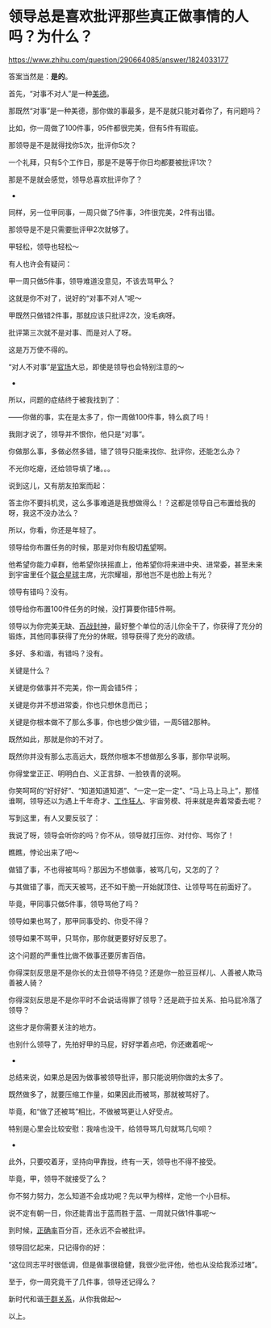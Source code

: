 # 领导总是喜欢批评那些真正做事情的人吗？为什么？

https://www.zhihu.com/question/290664085/answer/1824033177

答案当然是：**是的**。

首先，“对事不对人”是一种[美德](https://www.zhihu.com/search?q=%E7%BE%8E%E5%BE%B7&search_source=Entity&hybrid_search_source=Entity&hybrid_search_extra=%7B%22sourceType%22%3A%22answer%22%2C%22sourceId%22%3A1824033177%7D)。

那既然“对事”是一种美德，那你做的事最多，是不是就只能对着你了，有问题吗？

比如，你一周做了100件事，95件都很完美，但有5件有瑕疵。

那领导是不是就得找你5次，批评你5次？

一个礼拜，只有5个工作日，那是不是等于你日均都要被批评1次？

那是不是就会感觉，领导总喜欢批评你了？

-

同样，另一位甲同事，一周只做了5件事，3件很完美，2件有出错。

那领导是不是只需要批评甲2次就够了。

甲轻松，领导也轻松～

有人也许会有疑问：

甲一周只做5件事，领导难道没意见，不该去骂甲么？

这就是你不对了，说好的“对事不对人”呢～

甲既然只做错2件事，那就应该只批评2次，没毛病呀。

批评第三次就不是对事、而是对人了呀。

这是万万使不得的。

“对人不对事”是[官场](https://www.zhihu.com/search?q=%E5%AE%98%E5%9C%BA&search_source=Entity&hybrid_search_source=Entity&hybrid_search_extra=%7B%22sourceType%22%3A%22answer%22%2C%22sourceId%22%3A1824033177%7D)大忌，即使是领导也会特别注意的～

-

所以，问题的症结终于被我找到了：

——你做的事，实在是太多了，你一周做100件事，特么疯了吗！

我刚才说了，领导并不恨你，他只是“对事“。

你做那么事，多做必然多错，错了领导只能来找你、批评你，还能怎么办？

不光你吃瘪，还给领导填了堵。。。

说到这儿，又有朋友拍案而起：

答主你不要抖机灵，这么多事难道是我想做得么！？这都是领导自己布置给我的呀，我这不没办法么？

所以，你看，你还是年轻了。

领导给你布置任务的时候，那是对你有殷切[希望](https://www.zhihu.com/search?q=%E5%B8%8C%E6%9C%9B&search_source=Entity&hybrid_search_source=Entity&hybrid_search_extra=%7B%22sourceType%22%3A%22answer%22%2C%22sourceId%22%3A1824033177%7D)啊。

他希望你能力卓群，他希望你扶摇直上，他希望你将来进中央、进常委，甚至未来到宇宙里任个[联合星球](https://www.zhihu.com/search?q=%E8%81%94%E5%90%88%E6%98%9F%E7%90%83&search_source=Entity&hybrid_search_source=Entity&hybrid_search_extra=%7B%22sourceType%22%3A%22answer%22%2C%22sourceId%22%3A1824033177%7D)主席，光宗耀祖，那他岂不是也脸上有光？

领导有错吗？没有。

领导给你布置100件任务的时候，没打算要你错5件啊。

领导以为你完美无缺、[百战封神](https://www.zhihu.com/search?q=%E7%99%BE%E6%88%98%E5%B0%81%E7%A5%9E&search_source=Entity&hybrid_search_source=Entity&hybrid_search_extra=%7B%22sourceType%22%3A%22answer%22%2C%22sourceId%22%3A1824033177%7D)，最好整个单位的活儿你全干了，你获得了充分的锻炼，其他同事获得了充分的休眠，领导获得了充分的政绩。

多好、多和谐，有错吗？没有。

关键是什么？

关键是你做事并不完美，你一周会错5件；

关键是你并不想进常委，你也只想休息而已；

关键是你根本做不了那么多事，你也想少做少错，一周5错2那种。

既然如此，那就是你的不对了。

既然你并没有那么志高远大，既然你根本不想做那么多事，那你早说啊。

你得堂堂正正、明明白白、义正言辞、一脸铁青的说啊。

你笑呵呵的“好好好”、“知道知道知道”、“一定一定一定”、“马上马上马上”，那怪谁啊，领导还以为遇上千年奇才、[工作狂人](https://www.zhihu.com/search?q=%E5%B7%A5%E4%BD%9C%E7%8B%82%E4%BA%BA&search_source=Entity&hybrid_search_source=Entity&hybrid_search_extra=%7B%22sourceType%22%3A%22answer%22%2C%22sourceId%22%3A1824033177%7D)、宇宙劳模、将来就是奔着常委去呢？

写到这里，有人又要反驳了：

我说了呀，领导会听你的吗？你不从，领导就打压你、对付你、骂你了！

瞧瞧，悖论出来了吧～

做错了事，不也得被骂吗？那因为不想做事，被骂几句，又怎的了？

与其做错了事，而天天被骂，还不如干脆一开始就顶住、让领导骂在前面好了。

毕竟，甲同事只做5件事，领导骂他了吗？

领导如果也骂了，那甲同事受的、你受不得？

领导如果不骂甲，只骂你，那你就更要好好反思了。

这个问题的严重性比做不做事还要厉害百倍。

你得深刻反思是不是你长的太丑领导不待见？还是你一脸豆豆样儿、人善被人欺马善被人骑？

你得深刻反思是不是你平时不会说话得罪了领导？还是疏于拉关系、拍马屁冷落了领导？

这些才是你需要关注的地方。

也别什么领导了，先拍好甲的马屁，好好学着点吧，你还嫩着呢～

-

总结来说，如果总是因为做事被领导批评，那只能说明你做的太多了。

既然做多了，就要压缩工作量，如果因此而被骂，那就被骂好了。

毕竟，和“做了还被骂”相比，不做被骂更让人好受点。

特别是心里会比较安慰：我啥也没干，给领导骂几句就骂几句呗？

-

此外，只要咬着牙，坚持向甲靠拢，终有一天，领导也不得不接受。

毕竟，甲，领导不就接受了么？

你不努力努力，怎么知道不会成功呢？先以甲为榜样，定他一个小目标。

说不定有朝一日，你还能青出于蓝而胜于蓝、一周就只做1件事呢～

到时候，[正确率](https://www.zhihu.com/search?q=%E6%AD%A3%E7%A1%AE%E7%8E%87&search_source=Entity&hybrid_search_source=Entity&hybrid_search_extra=%7B%22sourceType%22%3A%22answer%22%2C%22sourceId%22%3A1824033177%7D)百分百，还永远不会被批评。

领导回忆起来，只记得你的好：

“这位同志平时很低调，但是做事很稳健，我很少批评他，他也从没给我添过堵”。

至于，你一周究竟干了几件事，领导还记得么？

新时代和谐[干群关系](https://www.zhihu.com/search?q=%E5%B9%B2%E7%BE%A4%E5%85%B3%E7%B3%BB&search_source=Entity&hybrid_search_source=Entity&hybrid_search_extra=%7B%22sourceType%22%3A%22answer%22%2C%22sourceId%22%3A1824033177%7D)，从你我做起～

以上。